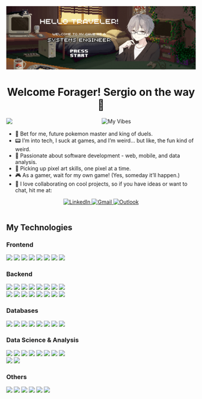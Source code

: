 <img src="assets/MyCaveBanner.gif" alt="My Cave" />

<div align="center">
  <h1 align="center">Welcome Forager! Sergio on the way 👋</h1>
</div>

<img src="assets/MyVibes.gif" alt="My Vibes" width="250" align="right" />

![](https://komarev.com/ghpvc/?username=SDavilaAg&color=green)

<div>

- 🔮 Bet for me, future pokemon master and king of duels.<br>
- 📟 I’m into tech, I suck at games, and I’m weird... but like, the fun kind of weird.<br>
- 🧠 Passionate about software development - web, mobile, and data analysis.<br>
- 👾 Picking up pixel art skills, one pixel at a time.<br>
- 🎮 As a gamer, wait for my own game! (Yes, someday it’ll happen.)<br>
- 💼 I love collaborating on cool projects, so if you have ideas or want to chat, hit me at:

<div align="center"> 
  
  <a href="https://www.linkedin.com/in/sergio-dávila-2118852ba" target="_blank" rel="noopener noreferrer">
    <img src="https://img.shields.io/badge/linkedin-%230077B5.svg?style=for-the-badge&logo=linkedin&logoColor=white" alt="LinkedIn" />
  </a>
  
  <a href="https://mail.google.com/mail/?view=cm&fs=1&to=s.davila.ag@gmail.com" target="_blank" rel="noopener noreferrer">
    <img src="https://img.shields.io/badge/Gmail-D14836?style=for-the-badge&logo=gmail&logoColor=white" alt="Gmail" />
  </a>
  
  <a href="https://outlook.office.com/mail/deeplink/compose?to=s.davila.ag@outlook.com" target="_blank" rel="noopener noreferrer">
    <img src="https://img.shields.io/badge/Microsoft_Outlook-0078D4?style=for-the-badge&logo=microsoft-outlook&logoColor=white" alt="Outlook" />
  </a>

</div>

</div>

<br>

<div align="left">

  <h2>My Technologies</h2> 

  <h3>Frontend</h3>

  <a href="https://github.com/syvixor/skills-icons" title="HTML"><img src="https://skills.syvixor.com/api/icons?i=html" /></a>
  <a href="https://github.com/syvixor/skills-icons" title="CSS"><img src="https://skills.syvixor.com/api/icons?i=css" /></a>
  <a href="https://github.com/syvixor/skills-icons" title="Bootstrap"><img src="https://skills.syvixor.com/api/icons?i=bootstrap" /></a>
  <a href="https://github.com/syvixor/skills-icons" title="Ember.js"><img src="https://skills.syvixor.com/api/icons?i=emberjs" /></a>
  <a href="https://github.com/syvixor/skills-icons" title="Tailwind CSS"><img src="https://skills.syvixor.com/api/icons?i=tailwindcss" /></a>
  <a href="https://github.com/syvixor/skills-icons" title="Vue.js"><img src="https://skills.syvixor.com/api/icons?i=vuejs" /></a>
  <a href="https://github.com/syvixor/skills-icons" title="React"><img src="https://skills.syvixor.com/api/icons?i=reactjs" /></a>
  <a href="https://github.com/syvixor/skills-icons" title="Next.js"><img src="https://skills.syvixor.com/api/icons?i=nextjs" /></a>

  <h3>Backend</h3>

  <a href="https://github.com/syvixor/skills-icons" title="JavaScript"><img src="https://skills.syvixor.com/api/icons?i=javascript" /></a>
  <a href="https://github.com/syvixor/skills-icons" title="TypeScript"><img src="https://skills.syvixor.com/api/icons?i=ts" /></a>
  <a href="https://github.com/syvixor/skills-icons" title="C#"><img src="https://skills.syvixor.com/api/icons?i=csharp" /></a>
  <a href="https://github.com/syvixor/skills-icons" title=".NET"><img src="https://skills.syvixor.com/api/icons?i=dotnet" /></a>
  <a href="https://github.com/syvixor/skills-icons" title="Node.js"><img src="https://skills.syvixor.com/api/icons?i=node" /></a>
  <a href="https://github.com/syvixor/skills-icons" title="Express.js"><img src="https://skills.syvixor.com/api/icons?i=expressjs" /></a>
  <a href="https://github.com/syvixor/skills-icons" title="Java"><img src="https://skills.syvixor.com/api/icons?i=java" /></a>
  <a href="https://github.com/syvixor/skills-icons" title="Spring Boot"><img src="https://skills.syvixor.com/api/icons?i=springboot" /></a><br>
  <a href="https://github.com/syvixor/skills-icons" title="PHP"><img src="https://skills.syvixor.com/api/icons?i=php" /></a>
  <a href="https://github.com/syvixor/skills-icons" title="Laravel"><img src="https://skills.syvixor.com/api/icons?i=laravel" /></a>
  <a href="https://github.com/syvixor/skills-icons" title="NestJS"><img src="https://skills.syvixor.com/api/icons?i=nestjs" /></a>
  <a href="https://github.com/syvixor/skills-icons" title="Django"><img src="https://skills.syvixor.com/api/icons?i=django" /></a>
  <a href="https://github.com/syvixor/skills-icons" title="Python"><img src="https://skills.syvixor.com/api/icons?i=python" /></a>
  <a href="https://github.com/syvixor/skills-icons" title="Flask"><img src="https://skills.syvixor.com/api/icons?i=flask" /></a>
  <a href="https://github.com/syvixor/skills-icons" title="Firebase"><img src="https://skills.syvixor.com/api/icons?i=firebase" /></a>
  <a href="https://github.com/syvixor/skills-icons" title="Supabase"><img src="https://skills.syvixor.com/api/icons?i=supabase" /></a>

  <h3>Databases</h3>

  <a href="https://github.com/syvixor/skills-icons" title="MongoDB"><img src="https://skills.syvixor.com/api/icons?i=mongodb" /></a>
  <a href="https://github.com/syvixor/skills-icons" title="MariaDB"><img src="https://skills.syvixor.com/api/icons?i=mariadb" /></a>
  <a href="https://github.com/syvixor/skills-icons" title="MySQL"><img src="https://skills.syvixor.com/api/icons?i=mysql" /></a>
  <a href="https://github.com/syvixor/skills-icons" title="PostgreSQL"><img src="https://skills.syvixor.com/api/icons?i=postgresql" /></a>
  <a href="https://github.com/syvixor/skills-icons" title="Redis"><img src="https://skills.syvixor.com/api/icons?i=redis" /></a>
  <a href="https://github.com/syvixor/skills-icons" title="Cassandra"><img src="https://skills.syvixor.com/api/icons?i=cassandra" /></a>
  <a href="https://github.com/syvixor/skills-icons" title="SQL Server"><img src="https://skills.syvixor.com/api/icons?i=sqlserver" /></a>
  <a href="https://github.com/syvixor/skills-icons" title="Oracle"><img src="https://skills.syvixor.com/api/icons?i=oracle" /></a>

  <h3>Data Science & Analysis</h3>

  <a href="https://github.com/syvixor/skills-icons" title="Keras"><img src="https://skills.syvixor.com/api/icons?i=keras" /></a>
  <a href="https://github.com/syvixor/skills-icons" title="Bash"><img src="https://skills.syvixor.com/api/icons?i=bash" /></a>
  <a href="https://github.com/syvixor/skills-icons" title="Sqlalchemy"><img src="https://skills.syvixor.com/api/icons?i=sqlalchemy" /></a>
  <a href="https://github.com/syvixor/skills-icons" title="Pytorch"><img src="https://skills.syvixor.com/api/icons?i=pytorch" /></a>
  <a href="https://github.com/syvixor/skills-icons" title="Power BI"><img src="https://skills.syvixor.com/api/icons?i=powerbi" /></a>
  <a href="https://github.com/syvixor/skills-icons" title="Pandas"><img src="https://skills.syvixor.com/api/icons?i=pandas" /></a>
  <a href="https://github.com/syvixor/skills-icons" title="Scikitlearn"><img src="https://skills.syvixor.com/api/icons?i=scikitlearn" /></a>
  <a href="https://github.com/syvixor/skills-icons" title="Numpy"><img src="https://skills.syvixor.com/api/icons?i=numpy" /></a><br>
  <a href="https://github.com/syvixor/skills-icons" title="Tensorflow"><img src="https://skills.syvixor.com/api/icons?i=tensorflow" /></a>
  <a href="https://github.com/syvixor/skills-icons" title="Tableau"><img src="https://skills.syvixor.com/api/icons?i=tableau" /></a>

  <h3>Others</h3>
  
  <a href="https://github.com/syvixor/skills-icons" title="Adobe Photoshop"><img src="https://skills.syvixor.com/api/icons?i=adobephotoshop" /></a>
  <a href="https://github.com/syvixor/skills-icons" title="Adobe Premiere Pro"><img src="https://skills.syvixor.com/api/icons?i=adobepremierepro" /></a>
  <a href="https://github.com/syvixor/skills-icons" title="Git"><img src="https://skills.syvixor.com/api/icons?i=git" /></a>
  <a href="https://github.com/syvixor/skills-icons" title="Astro"><img src="https://skills.syvixor.com/api/icons?i=astro" /></a>
  <a href="https://github.com/syvixor/skills-icons" title="Gitbash"><img src="https://skills.syvixor.com/api/icons?i=gitbash" /></a>
  <a href="https://github.com/syvixor/skills-icons" title="Vite"><img src="https://skills.syvixor.com/api/icons?i=vite" /></a>

</div>








